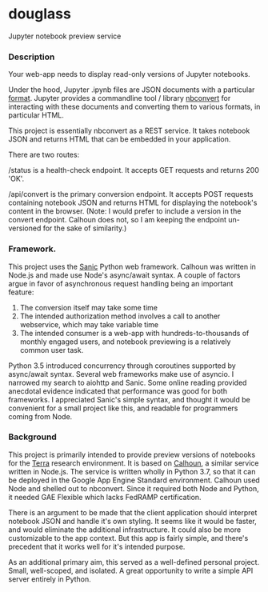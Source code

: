 # douglass
Jupyter notebook preview service

### Description
Your web-app needs to display read-only versions of Jupyter notebooks. 

Under the hood, Jupyter .ipynb files are JSON documents with a particular [format](https://nbformat.readthedocs.io). Jupyter provides a commandline tool / library [nbconvert](https://nbconvert.readthedocs.io) for interacting with these documents and converting them to various formats, in particular HTML.

This project is essentially nbconvert as a REST service. It takes notebook JSON and returns HTML that can be embedded in your application.

There are two routes:

/status is a health-check endpoint. It accepts GET requests and returns 200 'OK'.

/api/convert is the primary conversion endpoint. It accepts POST requests containing notebook JSON and returns HTML for displaying the notebook's content in the browser.
(Note: I would prefer to include a version in the convert endpoint. Calhoun does not, so I am keeping the endpoint un-versioned for the sake of similarity.)

### Framework.
This project uses the [Sanic](https://sanic.readthedocs.io) Python web framework. Calhoun was written in Node.js and made use Node's async/await syntax. A couple of factors argue in favor of asynchronous request handling being an important feature:
1. The conversion itself may take some time
2. The intended authorization method involves a call to another webservice, which may take variable time
3. The intended consumer is a web-app with hundreds-to-thousands of monthly engaged users, and notebook previewing is a relatively common user task.

Python 3.5 introduced concurrency through coroutines supported by async/await syntax. Several web frameworks make use of asyncio. I narrowed my search to aiohttp and Sanic. Some online reading provided anecdotal evidence indicated that performance was good for both frameworks. I appreciated Sanic's simple syntax, and thought it would be convenient for a small project like this, and readable for programmers coming from Node.

### Background
This project is primarily intended to provide preview versions of notebooks for the [Terra](https://www.terra.bio) research environment. It is based on [Calhoun](https://github.com/DataBiosphere/calhoun), a similar service written in Node.js. The service is written wholly in Python 3.7, so that it can be deployed in the Google App Engine Standard environment. Calhoun used Node and shelled out to nbconvert. Since it required both Node and Python, it needed GAE Flexible which lacks FedRAMP certification.

There is an argument to be made that the client application should interpret notebook JSON and handle it's own styling. It seems like it would be faster, and would eliminate the additional infrastructure. It could also be more customizable to the app context. But this app is fairly simple, and there's precedent that it works well for it's intended purpose. 

As an additional primary aim, this served as a well-defined personal project. Small, well-scoped, and isolated. A great opportunity to write a simple API server entirely in Python.

